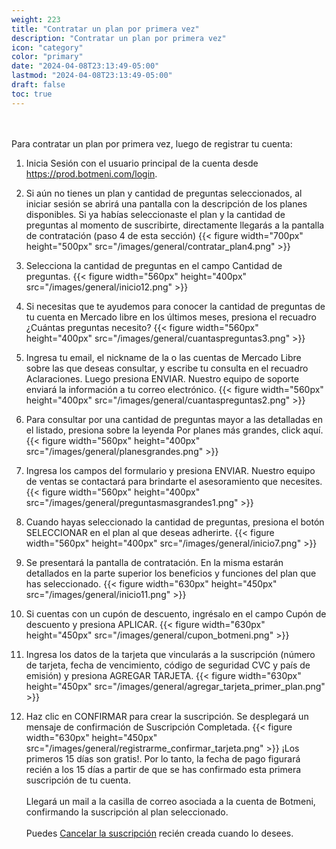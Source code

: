 ```yaml
---
weight: 223
title: "Contratar un plan por primera vez"
description: "Contratar un plan por primera vez"
icon: "category"
color: "primary"
date: "2024-04-08T23:13:49-05:00"
lastmod: "2024-04-08T23:13:49-05:00"
draft: false
toc: true
---
```

<br></br>
Para contratar un plan por primera vez, luego de registrar tu cuenta:

1. Inicia Sesión con el usuario principal de la cuenta desde <https://prod.botmeni.com/login>. 
2. Si aún no tienes un plan y cantidad de preguntas seleccionados, al iniciar sesión se abrirá una pantalla con la descripción de los planes disponibles. Si ya habías seleccionaste el plan y la cantidad de preguntas al momento de suscribirte, directamente llegarás a la pantalla de contratación (paso 4 de esta sección) 
{{< figure width="700px" height="500px" src="/images/general/contratar_plan4.png" >}}
3. Selecciona la cantidad de preguntas en el campo Cantidad de preguntas. 
{{< figure width="560px" height="400px" src="/images/general/inicio12.png" >}}
4. Si necesitas que te ayudemos para conocer la cantidad de preguntas de tu cuenta en Mercado libre en los últimos meses, presiona el recuadro ¿Cuántas preguntas necesito?
{{< figure width="560px" height="400px" src="/images/general/cuantaspreguntas3.png" >}}
5. Ingresa tu email, el nickname de la o las cuentas de Mercado Libre sobre las que deseas consultar, y escribe tu consulta en el recuadro Aclaraciones. Luego presiona ENVIAR. Nuestro equipo de soporte enviará la información a tu correo electrónico.
{{< figure width="560px" height="400px" src="/images/general/cuantaspreguntas2.png" >}}
6. Para consultar por una cantidad de preguntas mayor a las detalladas en el listado, presiona sobre la leyenda Por planes más grandes, click aquí. 
{{< figure width="560px" height="400px" src="/images/general/planesgrandes.png" >}}
7. Ingresa los campos del formulario y presiona ENVIAR. Nuestro equipo de ventas se contactará para brindarte el asesoramiento que necesites.
{{< figure width="560px" height="400px" src="/images/general/preguntasmasgrandes1.png" >}}

8. Cuando hayas seleccionado la cantidad de preguntas, presiona el botón SELECCIONAR en el plan al que deseas adherirte. 
{{< figure width="560px" height="400px" src="/images/general/inicio7.png" >}}
9. Se presentará la pantalla de contratación. En la misma estarán detallados en la parte superior los beneficios y funciones del plan que has seleccionado.
{{< figure width="630px" height="450px" src="/images/general/inicio11.png" >}}
10. Si cuentas con un cupón de descuento, ingrésalo en el campo Cupón de descuento y presiona APLICAR.
{{< figure width="630px" height="450px" src="/images/general/cupon_botmeni.png" >}}
11. Ingresa los datos de la tarjeta que vincularás a la suscripción (número de tarjeta, fecha de vencimiento, código de seguridad CVC y país de emisión) y presiona AGREGAR TARJETA.
{{< figure width="630px" height="450px" src="/images/general/agregar_tarjeta_primer_plan.png" >}}
12. Haz clic en CONFIRMAR para crear la suscripción. Se desplegará un mensaje de confirmación de Suscripción Completada.
{{< figure width="630px" height="450px" src="/images/general/registrarme_confirmar_tarjeta.png" >}}
¡Los primeros 15 días son gratis!. Por lo tanto, la fecha de pago figurará recién a los 15 días a partir de que se has confirmado esta primera suscripción de tu cuenta. <br></br>
Llegará un mail a la casilla de correo asociada a la cuenta de Botmeni, confirmando la suscripción al plan seleccionado.<br></br>
Puedes [Cancelar la suscripción](../../Suscripcíon_y_Pagos/Tu_Suscripcion/Cancelar_suscripción.md) recién creada cuando lo desees.
